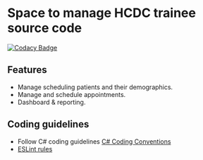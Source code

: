 # Space to manage HCDC trainee source code

[![Codacy Badge](https://app.codacy.com/project/badge/Grade/e03d36680c9a4ee1a726747c01d309ae)](https://www.codacy.com/gh/minhphien/kmshcdc-patient-checking/dashboard?utm_source=github.com&amp;utm_medium=referral&amp;utm_content=minhphien/kmshcdc-patient-checking&amp;utm_campaign=Badge_Grade)

## Features

- Manage scheduling patients and their demographics.
- Manage and schedule appointments.
- Dashboard & reporting.

## Coding guidelines

- Follow C# coding guidelines [C# Coding Conventions](https://docs.microsoft.com/en-us/dotnet/csharp/fundamentals/coding-style/coding-conventions)
- [ESLint rules](https://eslint.org/docs/rules/)
